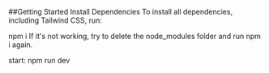 ##Getting Started
Install Dependencies
To install all dependencies, including Tailwind CSS, run:

npm i
If it's not working, try to delete the node_modules folder and run npm i again.

start: npm run dev
